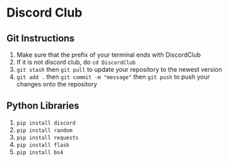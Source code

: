 # Discord Club
## Git Instructions
1. Make sure that the prefix of your terminal ends with DiscordClub
2. If it is not discord club, do `cd DiscordClub`
3. `git stash` then `git pull` to update your repository to the newest version
4. `git add .` then `git commit -m "message"` then  `git push` to push your changes onto the repository

## Python Libraries
1. `pip install discord`
2. `pip install random`
3. `pip install requests`
4. `pip install flask`
5. `pip install bs4`
